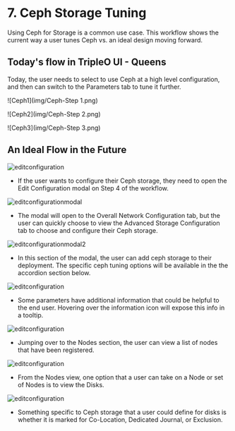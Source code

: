 # 7. Ceph Storage Tuning
Using Ceph for Storage is a common use case. This workflow shows the current way a user tunes Ceph vs. an ideal design moving forward.

## Today's flow in TripleO UI - Queens
Today, the user needs to select to use Ceph at a high level configuration, and then can switch to the Parameters tab to tune it further.

![Ceph1](img/Ceph-Step 1.png)

![Ceph2](img/Ceph-Step 2.png)

![Ceph3](img/Ceph-Step 3.png)

## An Ideal Flow in the Future
![editconfiguration](img/Ceph-Storage-Deployment_Plan.png)
- If the user wants to configure their Ceph storage, they need to open the Edit Configuration modal on Step 4 of the workflow.

![editconfigurationmodal](img/Ceph-Storage-Edit_Configuration_Modal.png)
- The modal will open to the Overall Network Configuration tab, but the user can quickly choose to view the Advanced Storage Configuration tab to choose and configure their Ceph storage.

![editconfigurationmodal2](img/Ceph-Storage-Configure_Storage2.png)
- In this section of the modal, the user can add ceph storage to their deployment. The specific ceph tuning options will be available in the the accordion section below.

![editconfiguration](img/Ceph-Storage-Configure_Storage.png)
- Some parameters have additional information that could be helpful to the end user. Hovering over the information icon will expose this info in a tooltip.

![editconfiguration](img/Ceph-Storage-Deployment_Plan2.png)
- Jumping over to the Nodes section, the user can view a list of nodes that have been registered.

![editconfiguration](img/Ceph-Storage-Nodes.png)
- From the Nodes view, one option that a user can take on a Node or set of Nodes is to view the Disks.

![editconfiguration](img/Ceph-Storage-Configure_Disks.png)
- Something specific to Ceph storage that a user could define for disks is whether it is marked for Co-Location, Dedicated Journal, or Exclusion.
